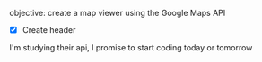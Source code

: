 objective: create a map viewer using the Google Maps API
- [x] Create header

I'm studying their api, I promise to start coding today or tomorrow